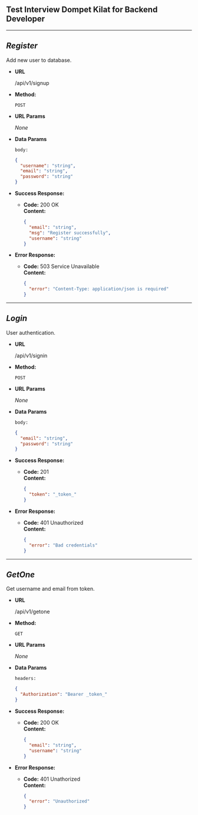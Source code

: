 ## **Test Interview Dompet Kilat for Backend Developer**

---

## **_Register_**

Add new user to database.

- **URL**

  /api/v1/signup

- **Method:**

  `POST`

- **URL Params**

  _None_

- **Data Params**

  `body:`

  ```json
  {
    "username": "string",
    "email": "string",
    "password": "string"
  }
  ```

- **Success Response:**

  - **Code:** 200 OK<br />
    **Content:**

    ```json
    {
      "email": "string",
      "msg": "Register successfully",
      "username": "string"
    }
    ```

- **Error Response:**

  - **Code:** 503 Service Unavailable <br />
    **Content:**

    ```json
    {
      "error": "Content-Type: application/json is required"
    }
    ```

---

## **_Login_**

User authentication.

- **URL**

  /api/v1/signin

- **Method:**

  `POST`

- **URL Params**

  _None_

- **Data Params**

  `body:`

  ```json
  {
    "email": "string",
    "password": "string"
  }
  ```

- **Success Response:**

  - **Code:** 201 <br />
    **Content:**

    ```json
    {
      "token": "_token_"
    }
    ```

- **Error Response:**

  - **Code:** 401 Unauthorized <br />
    **Content:**
    ```json
    {
      "error": "Bad credentials"
    }
    ```

---

## **_GetOne_**

Get username and email from token.

- **URL**

  /api/v1/getone

- **Method:**

  `GET`

- **URL Params**

  _None_

- **Data Params**

  `headers:`

  ```json
  {
    "Authorization": "Bearer _token_"
  }
  ```

- **Success Response:**

  - **Code:** 200 OK <br />
    **Content:**
    ```json
    {
      "email": "string",
      "username": "string"
    }
    ```

- **Error Response:**

  - **Code:** 401 Unathorized <br />
    **Content:**

    ```json
    {
      "error": "Unauthorized"
    }
    ```
